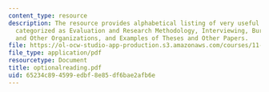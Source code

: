 ```yaml
---
content_type: resource
description: The resource provides alphabetical listing of very useful optional readings
  categorized as Evaluation and Research Methodology, Interviewing, Bureaucracies
  and Other Organizations, and Examples of Theses and Other Papers.
file: https://ol-ocw-studio-app-production.s3.amazonaws.com/courses/11-233-crafting-research-questions-and-qualitative-methodology-fall-2005/65234c894599edbf8e85df6bae2afb6e_optionalreading.pdf
file_type: application/pdf
resourcetype: Document
title: optionalreading.pdf
uid: 65234c89-4599-edbf-8e85-df6bae2afb6e
---
```

